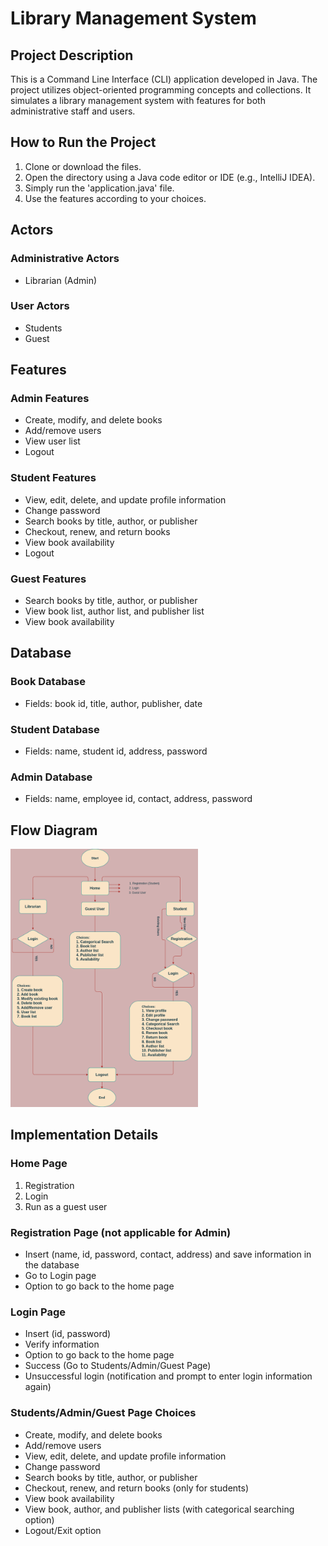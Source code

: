 # Library Management System

## Project Description

This is a Command Line Interface (CLI) application developed in Java. The project utilizes object-oriented programming concepts and collections. It simulates a library management system with features for both administrative staff and users.

## How to Run the Project

1. Clone or download the files.
2. Open the directory using a Java code editor or IDE (e.g., IntelliJ IDEA).
3. Simply run the 'application.java' file.
4. Use the features according to your choices.

## Actors

### Administrative Actors
- Librarian (Admin)

### User Actors
- Students
- Guest

## Features

### Admin Features
- Create, modify, and delete books
- Add/remove users
- View user list
- Logout

### Student Features
- View, edit, delete, and update profile information
- Change password
- Search books by title, author, or publisher
- Checkout, renew, and return books
- View book availability
- Logout

### Guest Features
- Search books by title, author, or publisher
- View book list, author list, and publisher list
- View book availability

## Database

### Book Database
- Fields: book id, title, author, publisher, date

### Student Database
- Fields: name, student id, address, password

### Admin Database
- Fields: name, employee id, contact, address, password

## Flow Diagram

<img src="flow Diagram/Library Management System.png" alt="Library Management System Flow Diagram" width="300"/>

## Implementation Details

### Home Page
1. Registration
2. Login
3. Run as a guest user

### Registration Page (not applicable for Admin)
- Insert (name, id, password, contact, address) and save information in the database
- Go to Login page
- Option to go back to the home page

### Login Page
- Insert (id, password)
- Verify information
- Option to go back to the home page
- Success (Go to Students/Admin/Guest Page)
- Unsuccessful login (notification and prompt to enter login information again)

### Students/Admin/Guest Page Choices
- Create, modify, and delete books
- Add/remove users
- View, edit, delete, and update profile information
- Change password
- Search books by title, author, or publisher
- Checkout, renew, and return books (only for students)
- View book availability
- View book, author, and publisher lists (with categorical searching option)
- Logout/Exit option
